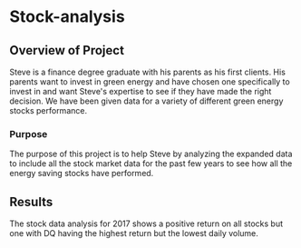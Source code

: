 # Stock-analysis
## Overview of Project
Steve is a finance degree graduate with his parents as his first clients. His parents want to invest in green energy and have chosen one specifically to invest in and want Steve's expertise to see if they have made the right decision. We have been given data for a variety of different green energy stocks performance. 
### Purpose
The purpose of this project is to help Steve by analyzing the expanded data to include all the stock market data for the past few years to see how all the energy saving stocks have performed. 
## Results
The stock data analysis for 2017 shows a positive return on all stocks but one with DQ having the highest return but the lowest daily volume. 

